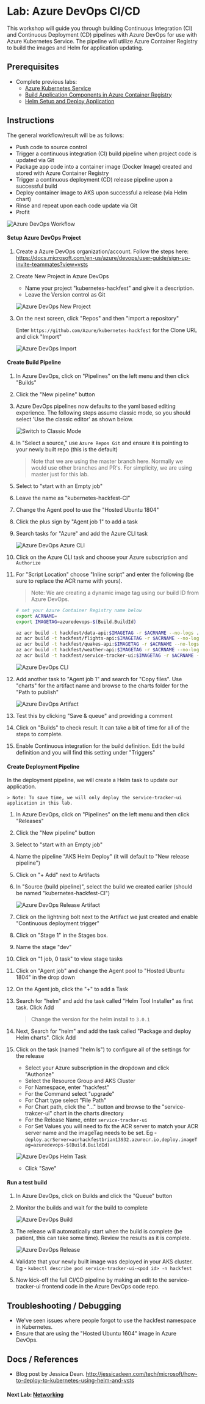 # Lab: Azure DevOps CI/CD

This workshop will guide you through building Continuous Integration (CI) and Continuous Deployment (CD) pipelines with Azure DevOps for use with Azure Kubernetes Service. The pipeline will utilize Azure Container Registry to build the images and Helm for application updating. 

## Prerequisites 

* Complete previous labs:
    * [Azure Kubernetes Service](../../create-aks-cluster/README.md)
    * [Build Application Components in Azure Container Registry](../../build-application/README.md)
    * [Helm Setup and Deploy Application](../../helm-setup-deploy/README.md)

## Instructions

The general workflow/result will be as follows:

* Push code to source control
* Trigger a continuous integration (CI) build pipeline when project code is updated via Git
* Package app code into a container image (Docker Image) created and stored with Azure Container Registry
* Trigger a continuous deployment (CD) release pipeline upon a successful build
* Deploy container image to AKS upon successful a release (via Helm chart)
* Rinse and repeat upon each code update via Git
* Profit

![Azure DevOps Workflow](workflow.png)

#### Setup Azure DevOps Project

1. Create a Azure DevOps organization/account. Follow the steps here: https://docs.microsoft.com/en-us/azure/devops/user-guide/sign-up-invite-teammates?view=vsts

2. Create New Project in Azure DevOps

    * Name your project "kubernetes-hackfest" and give it a description.
    * Leave the Version control as Git

    ![Azure DevOps New Project](azure-do-new-project.png)

3. On the next screen, click "Repos" and then "import a repository"

    Enter `https://github.com/Azure/kubernetes-hackfest` for the Clone URL and click "Import"
    
    ![Azure DevOps Import](azure-do-import.png)

#### Create Build Pipeline


1. In Azure DevOps, click on "Pipelines" on the left menu and then click "Builds"

2. Click the "New pipeline" button

3. Azure DevOps pipelines now defaults to the yaml based editing experience. The following steps assume classic mode, so you should select 'Use the classic editor' as shown below.

    ![Switch to Classic Mode](azure-do-use-classic.png)

4. In "Select a source," use `Azure Repos Git` and ensure it is pointing to your newly built repo (this is the default)
    > Note that we are using the master branch here. Normally we would use other branches and PR's. For simplicity, we are using master just for this lab.

5. Select to "start with an Empty job"

6. Leave the name as "kubernetes-hackfest-CI"

7. Change the Agent pool to use the "Hosted Ubuntu 1804"

8. Click the plus sign by "Agent job 1" to add a task

9. Search tasks for "Azure" and add the Azure CLI task

    ![Azure DevOps Azure CLI](azure-do-azurecli.png)

10. Click on the Azure CLI task and choose your Azure subscription and `Authorize`

11. For "Script Location" choose "Inline script" and enter the following (be sure to replace the ACR name with yours). 

    > Note: We are creating a dynamic image tag using our build ID from Azure DevOps.

    ```bash
    # set your Azure Container Registry name below
    export ACRNAME=
    export IMAGETAG=azuredevops-$(Build.BuildId)

    az acr build -t hackfest/data-api:$IMAGETAG -r $ACRNAME --no-logs ./app/data-api
    az acr build -t hackfest/flights-api:$IMAGETAG -r $ACRNAME --no-logs ./app/flights-api
    az acr build -t hackfest/quakes-api:$IMAGETAG -r $ACRNAME --no-logs ./app/quakes-api
    az acr build -t hackfest/weather-api:$IMAGETAG -r $ACRNAME --no-logs ./app/weather-api
    az acr build -t hackfest/service-tracker-ui:$IMAGETAG -r $ACRNAME --no-logs ./app/service-tracker-ui  
    ```

    ![Azure DevOps CLI](azure-do-cli.png)

12. Add another task to "Agent job 1" and search for "Copy files". Use "charts" for the artifact name and browse to the charts folder for the "Path to publish"

    ![Azure DevOps Artifact](azure-do-artifact.png)

13. Test this by clicking "Save & queue" and providing a comment

14. Click on "Builds" to check result. It can take a bit of time for all of the steps to complete. 

15. Enable Continuous integration for the build definition. Edit the build definition and you will find this setting under "Triggers"

#### Create Deployment Pipeline

In the deployment pipeline, we will create a Helm task to update our application. 

    > Note: To save time, we will only deploy the service-tracker-ui application in this lab. 

1. In Azure DevOps, click on "Pipelines" on the left menu and then click "Releases"

2. Click the "New pipeline" button

3. Select to "start with an Empty job"

4. Name the pipeline "AKS Helm Deploy" (it will default to "New release pipeline")

5. Click on "+ Add" next to Artifacts

6. In "Source (build pipeline)", select the build we created earlier (should be named "kubernetes-hackfest-CI")

    ![Azure DevOps Release Artifact](azure-do-release-artifact.png)

7. Click on the lightning bolt next to the Artifact we just created and enable "Continuous deployment trigger"

8. Click on "Stage 1" in the Stages box.

9. Name the stage "dev"

10. Click on "1 job, 0 task" to view stage tasks

11. Click on "Agent job" and change the Agent pool to "Hosted Ubuntu 1804" in the drop down

12. On the Agent job, click the "+" to add a Task

13. Search for "helm" and add the task called "Helm Tool Installer" as first task. Click Add

    > Change the version for the helm install to `3.0.1`

14. Next, Search for "helm" and add the task called "Package and deploy Helm charts". Click Add

15. Click on the task (named "helm ls") to configure all of the settings for the release
    
    * Select your Azure subscription in the dropdown and click "Authorize"
    * Select the Resource Group and AKS Cluster
    * For Namespace, enter "hackfest"
    * For the Command select "upgrade"
    * For Chart type select "File Path"
    * For Chart path, click the "..." button and browse to the "service-trakcer-ui" chart in the charts directory
    * For the Release Name, enter `service-tracker-ui`
    * For Set Values you will need to fix the ACR server to match your ACR server name and the imageTag needs to be set.
        Eg - `deploy.acrServer=acrhackfestbrian13932.azurecr.io,deploy.imageTag=azuredevops-$(Build.BuildId)`

    ![Azure DevOps Helm Task](azure-do-helm-task.png)

    * Click "Save"

#### Run a test build

1. In Azure DevOps, click on Builds and click the "Queue" button

2. Monitor the builds and wait for the build to complete

    ![Azure DevOps Build](azure-do-build.png)

3. The release will automatically start when the build is complete (be patient, this can take some time). Review the results as it is complete. 

    ![Azure DevOps Release](azure-do-release.png)

4. Validate that your newly built image was deployed in your AKS cluster. Eg - `kubectl describe pod service-tracker-ui-<pod id> -n hackfest`

5. Now kick-off the full CI/CD pipeline by making an edit to the service-tracker-ui frontend code in the Azure DevOps code repo.

## Troubleshooting / Debugging

* We've seen issues where people forgot to use the hackfest namespace in Kubernetes. 
* Ensure that are using the "Hosted Ubuntu 1604" image in Azure DevOps. 

## Docs / References

* Blog post by Jessica Dean. http://jessicadeen.com/tech/microsoft/how-to-deploy-to-kubernetes-using-helm-and-vsts 

#### Next Lab: [Networking](../../networking/README.md)
